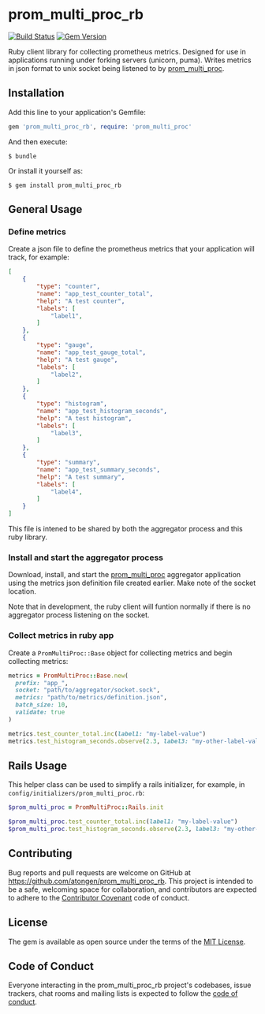 # prom_multi_proc_rb

[![Build Status](https://travis-ci.org/atongen/prom_multi_proc_rb.svg?branch=master)](https://travis-ci.org/atongen/prom_multi_proc_rb)
[![Gem Version](https://badge.fury.io/rb/prom_multi_proc_rb.svg)](https://badge.fury.io/rb/prom_multi_proc_rb)

Ruby client library for collecting prometheus metrics.
Designed for use in applications running under forking servers (unicorn, puma).
Writes metrics in json format to unix socket being listened to
by [prom_multi_proc](https://github.com/atongen/prom_multi_proc).

## Installation

Add this line to your application's Gemfile:

```ruby
gem 'prom_multi_proc_rb', require: 'prom_multi_proc'
```

And then execute:

    $ bundle

Or install it yourself as:

    $ gem install prom_multi_proc_rb

## General Usage

### Define metrics

Create a json file to define the prometheus metrics that your application will track, for example:

```json
[
    {
        "type": "counter",
        "name": "app_test_counter_total",
        "help": "A test counter",
        "labels": [
            "label1",
        ]
    },
    {
        "type": "gauge",
        "name": "app_test_gauge_total",
        "help": "A test gauge",
        "labels": [
            "label2",
        ]
    },
    {
        "type": "histogram",
        "name": "app_test_histogram_seconds",
        "help": "A test histogram",
        "labels": [
            "label3",
        ]
    },
    {
        "type": "summary",
        "name": "app_test_summary_seconds",
        "help": "A test summary",
        "labels": [
            "label4",
        ]
    }
]
```

This file is intened to be shared by both the aggregator process and this ruby library.

### Install and start the aggregator process

Download, install, and start the [prom_multi_proc](https://github.com/atongen/prom_multi_proc)
aggregator application using the metrics json definition file created earlier.
Make note of the socket location.

Note that in development, the ruby client will funtion normally if there is no aggregator process listening
on the socket.

### Collect metrics in ruby app

Create a `PromMultiProc::Base` object for collecting metrics
and begin collecting metrics:

```ruby
metrics = PromMultiProc::Base.new(
  prefix: "app_",
  socket: "path/to/aggregator/socket.sock",
  metrics: "path/to/metrics/definition.json",
  batch_size: 10,
  validate: true
)

metrics.test_counter_total.inc(label1: "my-label-value")
metrics.test_histogram_seconds.observe(2.3, label3: "my-other-label-value")
```

## Rails Usage

This helper class can be used to simplify a rails initializer, for example, in `config/initializers/prom_multi_proc.rb`:

```ruby
$prom_multi_proc = PromMultiProc::Rails.init

$prom_multi_proc.test_counter_total.inc(label1: "my-label-value")
$prom_multi_proc.test_histogram_seconds.observe(2.3, label3: "my-other-label-value")
```

## Contributing

Bug reports and pull requests are welcome on GitHub at https://github.com/atongen/prom_multi_proc_rb. This project is intended to be a safe, welcoming space for collaboration, and contributors are expected to adhere to the [Contributor Covenant](http://contributor-covenant.org) code of conduct.

## License

The gem is available as open source under the terms of the [MIT License](http://opensource.org/licenses/MIT).

## Code of Conduct

Everyone interacting in the prom_multi_proc_rb project's codebases, issue trackers, chat rooms and mailing lists is expected to follow the [code of conduct](https://github.com/atongen/prom_multi_proc_rb/blob/master/CODE_OF_CONDUCT.md).
